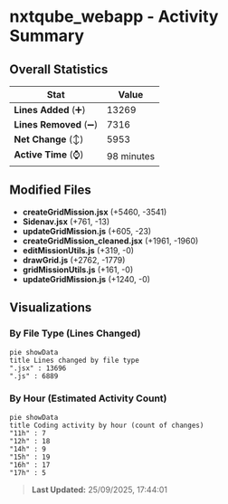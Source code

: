 # nxtqube_webapp - Activity Summary 

## Overall Statistics

| Stat                   | Value                                                             |
| ---------------------- | ----------------------------------------------------------------- |
| **Lines Added** (➕)   | 13269                                          |
| **Lines Removed** (➖) | 7316                                        |
| **Net Change** (↕)    | 5953                |
| **Active Time** (⌚)   | 98 minutes |


## Modified Files
- **createGridMission.jsx** (+5460, -3541)
- **Sidenav.jsx** (+761, -13)
- **updateGridMission.js** (+605, -23)
- **createGridMission_cleaned.jsx** (+1961, -1960)
- **editMissionUtils.js** (+319, -0)
- **drawGrid.js** (+2762, -1779)
- **gridMissionUtils.js** (+161, -0)
- **updateGridMission.js** (+1240, -0)

## Visualizations

### By File Type (Lines Changed)

```mermaid
pie showData
title Lines changed by file type
".jsx" : 13696
".js" : 6889
```

### By Hour (Estimated Activity Count)

```mermaid
pie showData
title Coding activity by hour (count of changes)
"11h" : 7
"12h" : 18
"14h" : 9
"15h" : 19
"16h" : 17
"17h" : 5
```


> **Last Updated:** 25/09/2025, 17:44:01